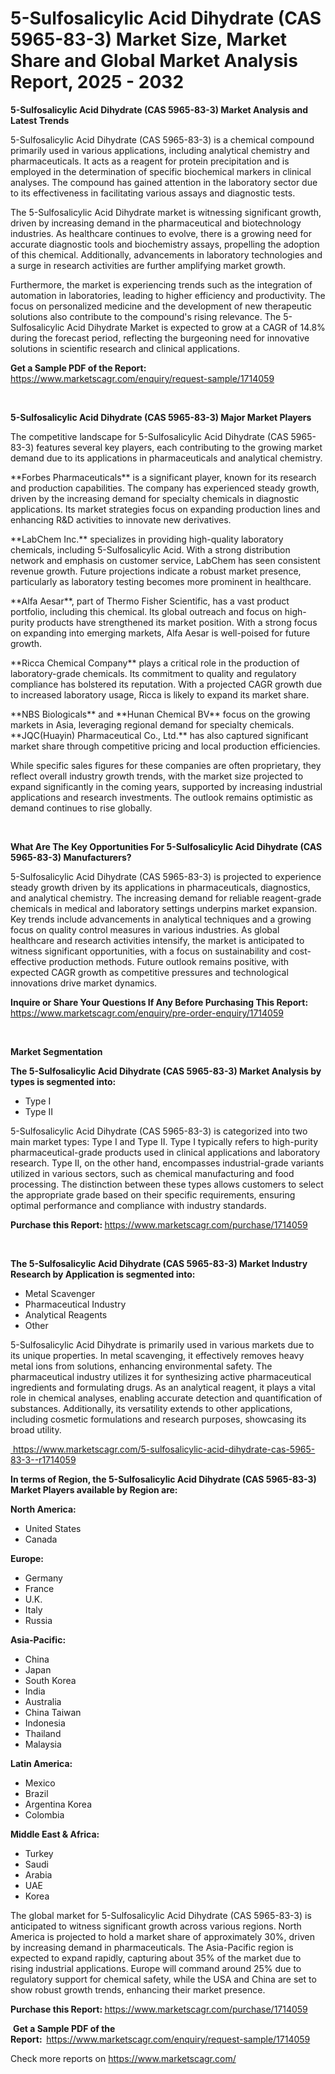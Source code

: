 <p><h1>5-Sulfosalicylic Acid Dihydrate (CAS 5965-83-3) Market Size, Market Share and Global Market Analysis Report, 2025 - 2032</h1></p><p><strong>5-Sulfosalicylic Acid Dihydrate (CAS 5965-83-3) Market Analysis and Latest Trends</strong></p>
<p><p>5-Sulfosalicylic Acid Dihydrate (CAS 5965-83-3) is a chemical compound primarily used in various applications, including analytical chemistry and pharmaceuticals. It acts as a reagent for protein precipitation and is employed in the determination of specific biochemical markers in clinical analyses. The compound has gained attention in the laboratory sector due to its effectiveness in facilitating various assays and diagnostic tests.</p><p>The 5-Sulfosalicylic Acid Dihydrate market is witnessing significant growth, driven by increasing demand in the pharmaceutical and biotechnology industries. As healthcare continues to evolve, there is a growing need for accurate diagnostic tools and biochemistry assays, propelling the adoption of this chemical. Additionally, advancements in laboratory technologies and a surge in research activities are further amplifying market growth.</p><p>Furthermore, the market is experiencing trends such as the integration of automation in laboratories, leading to higher efficiency and productivity. The focus on personalized medicine and the development of new therapeutic solutions also contribute to the compound's rising relevance. The 5-Sulfosalicylic Acid Dihydrate Market is expected to grow at a CAGR of 14.8% during the forecast period, reflecting the burgeoning need for innovative solutions in scientific research and clinical applications.</p></p>
<p><strong>Get a Sample PDF of the Report:&nbsp;</strong> <a href="https://www.marketscagr.com/enquiry/request-sample/1714059?utm_campaign=1166&utm_medium=2&utm_source=Github&utm_content=ia&utm_term=11012025&utm_id=5-sulfosalicylic-acid-dihydrate-cas-5965-83-3">https://www.marketscagr.com/enquiry/request-sample/1714059</a></p>
<p>&nbsp;</p>
<p><strong>5-Sulfosalicylic Acid Dihydrate (CAS 5965-83-3) Major Market Players</strong></p>
<p><p>The competitive landscape for 5-Sulfosalicylic Acid Dihydrate (CAS 5965-83-3) features several key players, each contributing to the growing market demand due to its applications in pharmaceuticals and analytical chemistry.</p><p>**Forbes Pharmaceuticals** is a significant player, known for its research and production capabilities. The company has experienced steady growth, driven by the increasing demand for specialty chemicals in diagnostic applications. Its market strategies focus on expanding production lines and enhancing R&D activities to innovate new derivatives.</p><p>**LabChem Inc.** specializes in providing high-quality laboratory chemicals, including 5-Sulfosalicylic Acid. With a strong distribution network and emphasis on customer service, LabChem has seen consistent revenue growth. Future projections indicate a robust market presence, particularly as laboratory testing becomes more prominent in healthcare.</p><p>**Alfa Aesar**, part of Thermo Fisher Scientific, has a vast product portfolio, including this chemical. Its global outreach and focus on high-purity products have strengthened its market position. With a strong focus on expanding into emerging markets, Alfa Aesar is well-poised for future growth.</p><p>**Ricca Chemical Company** plays a critical role in the production of laboratory-grade chemicals. Its commitment to quality and regulatory compliance has bolstered its reputation. With a projected CAGR growth due to increased laboratory usage, Ricca is likely to expand its market share.</p><p>**NBS Biologicals** and **Hunan Chemical BV** focus on the growing markets in Asia, leveraging regional demand for specialty chemicals. **JQC(Huayin) Pharmaceutical Co., Ltd.** has also captured significant market share through competitive pricing and local production efficiencies.</p><p>While specific sales figures for these companies are often proprietary, they reflect overall industry growth trends, with the market size projected to expand significantly in the coming years, supported by increasing industrial applications and research investments. The outlook remains optimistic as demand continues to rise globally.</p></p>
<p>&nbsp;</p>
<p><strong>What Are The Key Opportunities For 5-Sulfosalicylic Acid Dihydrate (CAS 5965-83-3) Manufacturers?</strong></p>
<p><p>5-Sulfosalicylic Acid Dihydrate (CAS 5965-83-3) is projected to experience steady growth driven by its applications in pharmaceuticals, diagnostics, and analytical chemistry. The increasing demand for reliable reagent-grade chemicals in medical and laboratory settings underpins market expansion. Key trends include advancements in analytical techniques and a growing focus on quality control measures in various industries. As global healthcare and research activities intensify, the market is anticipated to witness significant opportunities, with a focus on sustainability and cost-effective production methods. Future outlook remains positive, with expected CAGR growth as competitive pressures and technological innovations drive market dynamics.</p></p>
<p><strong>Inquire or Share Your Questions If Any Before Purchasing This Report:</strong> <a href="https://www.marketscagr.com/enquiry/pre-order-enquiry/1714059?utm_campaign=1166&utm_medium=2&utm_source=Github&utm_content=ia&utm_term=11012025&utm_id=5-sulfosalicylic-acid-dihydrate-cas-5965-83-3">https://www.marketscagr.com/enquiry/pre-order-enquiry/1714059</a></p>
<p>&nbsp;</p>
<p><strong>Market Segmentation</strong></p>
<p><strong>The 5-Sulfosalicylic Acid Dihydrate (CAS 5965-83-3) Market Analysis by types is segmented into:</strong></p>
<p><ul><li>Type I</li><li>Type II</li></ul></p>
<p><p>5-Sulfosalicylic Acid Dihydrate (CAS 5965-83-3) is categorized into two main market types: Type I and Type II. Type I typically refers to high-purity pharmaceutical-grade products used in clinical applications and laboratory research. Type II, on the other hand, encompasses industrial-grade variants utilized in various sectors, such as chemical manufacturing and food processing. The distinction between these types allows customers to select the appropriate grade based on their specific requirements, ensuring optimal performance and compliance with industry standards.</p></p>
<p><strong>Purchase this Report:&nbsp;</strong><a href="https://www.marketscagr.com/purchase/1714059?utm_campaign=1166&utm_medium=2&utm_source=Github&utm_content=ia&utm_term=11012025&utm_id=5-sulfosalicylic-acid-dihydrate-cas-5965-83-3">https://www.marketscagr.com/purchase/1714059</a></p>
<p>&nbsp;</p>
<p><strong>The 5-Sulfosalicylic Acid Dihydrate (CAS 5965-83-3) Market Industry Research by Application is segmented into:</strong></p>
<p><ul><li>Metal Scavenger</li><li>Pharmaceutical Industry</li><li>Analytical Reagents</li><li>Other</li></ul></p>
<p><p>5-Sulfosalicylic Acid Dihydrate is primarily used in various markets due to its unique properties. In metal scavenging, it effectively removes heavy metal ions from solutions, enhancing environmental safety. The pharmaceutical industry utilizes it for synthesizing active pharmaceutical ingredients and formulating drugs. As an analytical reagent, it plays a vital role in chemical analyses, enabling accurate detection and quantification of substances. Additionally, its versatility extends to other applications, including cosmetic formulations and research purposes, showcasing its broad utility.</p></p>
<p><a href="https://www.marketscagr.com/5-sulfosalicylic-acid-dihydrate-cas-5965-83-3--r1714059?utm_campaign=1166&utm_medium=2&utm_source=Github&utm_content=ia&utm_term=11012025&utm_id=5-sulfosalicylic-acid-dihydrate-cas-5965-83-3">&nbsp;https://www.marketscagr.com/5-sulfosalicylic-acid-dihydrate-cas-5965-83-3--r1714059</a></p>
<p><strong>In terms of Region, the 5-Sulfosalicylic Acid Dihydrate (CAS 5965-83-3) Market Players available by Region are:</strong></p>
<p>
    <p> <strong> North America: </strong>
        <ul>
            <li>United States</li>
            <li>Canada</li>
        </ul>
        </p> 
    <p> <strong> Europe: </strong>
        <ul>
            <li>Germany</li>
            <li>France</li>
            <li>U.K.</li>
            <li>Italy</li>
            <li>Russia</li>
        </ul>
        </p> 
    <p> <strong> Asia-Pacific: </strong>
        <ul>
            <li>China</li>
            <li>Japan</li>
            <li>South Korea</li>
            <li>India</li>
            <li>Australia</li>
            <li>China Taiwan</li>
            <li>Indonesia</li>
            <li>Thailand</li>
            <li>Malaysia</li>
        </ul>
        </p> 
    <p> <strong> Latin America: </strong>
        <ul>
            <li>Mexico</li>
            <li>Brazil</li>
            <li>Argentina Korea</li>
            <li>Colombia</li>
        </ul>
        </p> 
    <p> <strong> Middle East & Africa: </strong>
        <ul>
            <li>Turkey</li>
            <li>Saudi</li>
            <li>Arabia</li>
            <li>UAE</li>
            <li>Korea</li>
        </ul>
    </p>
    </p>
<p><p>The global market for 5-Sulfosalicylic Acid Dihydrate (CAS 5965-83-3) is anticipated to witness significant growth across various regions. North America is projected to hold a market share of approximately 30%, driven by increasing demand in pharmaceuticals. The Asia-Pacific region is expected to expand rapidly, capturing about 35% of the market due to rising industrial applications. Europe will command around 25% due to regulatory support for chemical safety, while the USA and China are set to show robust growth trends, enhancing their market presence.</p></p>
<p><strong>Purchase this Report: </strong><a href="https://www.marketscagr.com/purchase/1714059?utm_campaign=1166&utm_medium=2&utm_source=Github&utm_content=ia&utm_term=11012025&utm_id=5-sulfosalicylic-acid-dihydrate-cas-5965-83-3">https://www.marketscagr.com/purchase/1714059</a></p>
<p>&nbsp;<strong>Get a Sample PDF of the Report:&nbsp;&nbsp;</strong><a href="https://www.marketscagr.com/enquiry/request-sample/1714059?utm_campaign=1166&utm_medium=2&utm_source=Github&utm_content=ia&utm_term=11012025&utm_id=5-sulfosalicylic-acid-dihydrate-cas-5965-83-3">https://www.marketscagr.com/enquiry/request-sample/1714059</a></p>
<p><strong></strong></p>
<p>Check more reports on <a href="https://www.marketscagr.com/?utm_campaign=1166&utm_medium=2&utm_source=Github&utm_content=ia&utm_term=11012025&utm_id=5-sulfosalicylic-acid-dihydrate-cas-5965-83-3">https://www.marketscagr.com/</a></p>